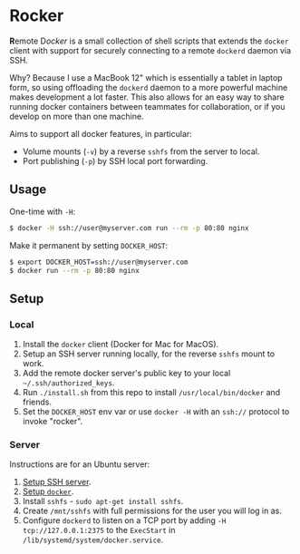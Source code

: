 # Rocker

**R**emote D*ocker* is a small collection of shell scripts that extends the
`docker` client with support for securely connecting to a remote `dockerd`
daemon via SSH.

Why? Because I use a MacBook 12" which is essentially a tablet in laptop form,
so using offloading the `dockerd` daemon to a more powerful machine makes
development a lot faster. This also allows for an easy way to share running
docker containers between teammates for collaboration, or if you develop on more
than one machine.

Aims to support all docker features, in particular:

 * Volume mounts (`-v`) by a reverse `sshfs` from the server to local.
 * Port publishing (`-p`) by SSH local port forwarding.

## Usage

One-time with `-H`:

```bash
$ docker -H ssh://user@myserver.com run --rm -p 80:80 nginx
```

Make it permanent by setting `DOCKER_HOST`:

```bash
$ export DOCKER_HOST=ssh://user@myserver.com
$ docker run --rm -p 80:80 nginx
```

## Setup

### Local

 1. Install the `docker` client (Docker for Mac for MacOS).
 1. Setup an SSH server running locally, for the reverse `sshfs` mount to work.
 1. Add the remote docker server's public key to your local
    `~/.ssh/authorized_keys`.
 1. Run `./install.sh` from this repo to install `/usr/local/bin/docker` and
    friends.
 1. Set the `DOCKER_HOST` env var or use `docker -H` with an `ssh://` protocol to
    invoke "rocker".

### Server

Instructions are for an Ubuntu server:

 1. [Setup SSH server](https://help.ubuntu.com/community/SSH/OpenSSH/Configuring).
 1. [Setup `docker`](https://docs.docker.com/install/linux/docker-ce/ubuntu).
 1. Install `sshfs` - `sudo apt-get install sshfs`.
 1. Create `/mnt/sshfs` with full permissions for the user you will log in as.
 1. Configure `dockerd` to listen on a TCP port by adding `-H tcp://127.0.0.1:2375`
    to the `ExecStart` in `/lib/systemd/system/docker.service`.
